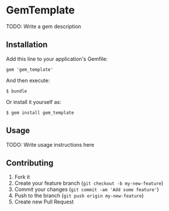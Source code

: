 # GemTemplate

TODO: Write a gem description

## Installation

Add this line to your application's Gemfile:

    gem 'gem_template'

And then execute:

    $ bundle

Or install it yourself as:

    $ gem install gem_template

## Usage

TODO: Write usage instructions here

## Contributing

1. Fork it
2. Create your feature branch (`git checkout -b my-new-feature`)
3. Commit your changes (`git commit -am 'Add some feature'`)
4. Push to the branch (`git push origin my-new-feature`)
5. Create new Pull Request
